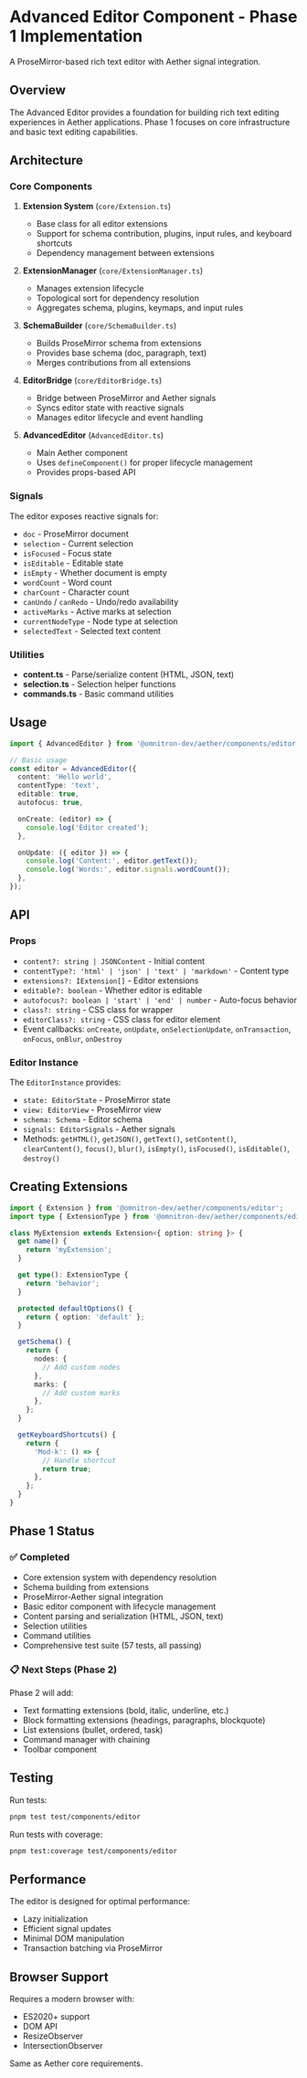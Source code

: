 # Advanced Editor Component - Phase 1 Implementation

A ProseMirror-based rich text editor with Aether signal integration.

## Overview

The Advanced Editor provides a foundation for building rich text editing experiences in Aether applications. Phase 1 focuses on core infrastructure and basic text editing capabilities.

## Architecture

### Core Components

1. **Extension System** (`core/Extension.ts`)
   - Base class for all editor extensions
   - Support for schema contribution, plugins, input rules, and keyboard shortcuts
   - Dependency management between extensions

2. **ExtensionManager** (`core/ExtensionManager.ts`)
   - Manages extension lifecycle
   - Topological sort for dependency resolution
   - Aggregates schema, plugins, keymaps, and input rules

3. **SchemaBuilder** (`core/SchemaBuilder.ts`)
   - Builds ProseMirror schema from extensions
   - Provides base schema (doc, paragraph, text)
   - Merges contributions from all extensions

4. **EditorBridge** (`core/EditorBridge.ts`)
   - Bridge between ProseMirror and Aether signals
   - Syncs editor state with reactive signals
   - Manages editor lifecycle and event handling

5. **AdvancedEditor** (`AdvancedEditor.ts`)
   - Main Aether component
   - Uses `defineComponent()` for proper lifecycle management
   - Provides props-based API

### Signals

The editor exposes reactive signals for:
- `doc` - ProseMirror document
- `selection` - Current selection
- `isFocused` - Focus state
- `isEditable` - Editable state
- `isEmpty` - Whether document is empty
- `wordCount` - Word count
- `charCount` - Character count
- `canUndo` / `canRedo` - Undo/redo availability
- `activeMarks` - Active marks at selection
- `currentNodeType` - Node type at selection
- `selectedText` - Selected text content

### Utilities

- **content.ts** - Parse/serialize content (HTML, JSON, text)
- **selection.ts** - Selection helper functions
- **commands.ts** - Basic command utilities

## Usage

```typescript
import { AdvancedEditor } from '@omnitron-dev/aether/components/editor';

// Basic usage
const editor = AdvancedEditor({
  content: 'Hello world',
  contentType: 'text',
  editable: true,
  autofocus: true,

  onCreate: (editor) => {
    console.log('Editor created');
  },

  onUpdate: ({ editor }) => {
    console.log('Content:', editor.getText());
    console.log('Words:', editor.signals.wordCount());
  },
});
```

## API

### Props

- `content?: string | JSONContent` - Initial content
- `contentType?: 'html' | 'json' | 'text' | 'markdown'` - Content type
- `extensions?: IExtension[]` - Editor extensions
- `editable?: boolean` - Whether editor is editable
- `autofocus?: boolean | 'start' | 'end' | number` - Auto-focus behavior
- `class?: string` - CSS class for wrapper
- `editorClass?: string` - CSS class for editor element
- Event callbacks: `onCreate`, `onUpdate`, `onSelectionUpdate`, `onTransaction`, `onFocus`, `onBlur`, `onDestroy`

### Editor Instance

The `EditorInstance` provides:

- `state: EditorState` - ProseMirror state
- `view: EditorView` - ProseMirror view
- `schema: Schema` - Editor schema
- `signals: EditorSignals` - Aether signals
- Methods: `getHTML()`, `getJSON()`, `getText()`, `setContent()`, `clearContent()`, `focus()`, `blur()`, `isEmpty()`, `isFocused()`, `isEditable()`, `destroy()`

## Creating Extensions

```typescript
import { Extension } from '@omnitron-dev/aether/components/editor';
import type { ExtensionType } from '@omnitron-dev/aether/components/editor';

class MyExtension extends Extension<{ option: string }> {
  get name() {
    return 'myExtension';
  }

  get type(): ExtensionType {
    return 'behavior';
  }

  protected defaultOptions() {
    return { option: 'default' };
  }

  getSchema() {
    return {
      nodes: {
        // Add custom nodes
      },
      marks: {
        // Add custom marks
      },
    };
  }

  getKeyboardShortcuts() {
    return {
      'Mod-k': () => {
        // Handle shortcut
        return true;
      },
    };
  }
}
```

## Phase 1 Status

### ✅ Completed

- Core extension system with dependency resolution
- Schema building from extensions
- ProseMirror-Aether signal integration
- Basic editor component with lifecycle management
- Content parsing and serialization (HTML, JSON, text)
- Selection utilities
- Command utilities
- Comprehensive test suite (57 tests, all passing)

### 📋 Next Steps (Phase 2)

Phase 2 will add:
- Text formatting extensions (bold, italic, underline, etc.)
- Block formatting extensions (headings, paragraphs, blockquote)
- List extensions (bullet, ordered, task)
- Command manager with chaining
- Toolbar component

## Testing

Run tests:
```bash
pnpm test test/components/editor
```

Run tests with coverage:
```bash
pnpm test:coverage test/components/editor
```

## Performance

The editor is designed for optimal performance:
- Lazy initialization
- Efficient signal updates
- Minimal DOM manipulation
- Transaction batching via ProseMirror

## Browser Support

Requires a modern browser with:
- ES2020+ support
- DOM API
- ResizeObserver
- IntersectionObserver

Same as Aether core requirements.
